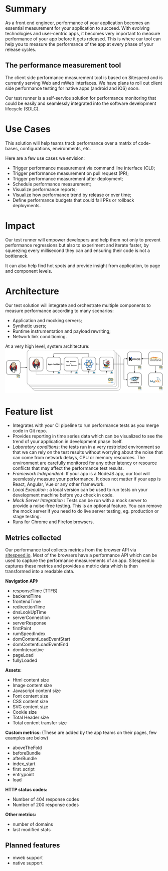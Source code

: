 # Summary

As a front end engineer, performance of your application becomes an essential measurement for your application to succeed. With evolving technologies and user-centric apps, it becomes very important to measure performance of your app before it gets released.  This is where our tool can help you to measure the performance of the app at every phase of your release cycles.

## The performance measurement tool

The client side performance measurement tool is based on Sitespeed and is currently serving Web and mWeb interfaces. We have plans to roll out client side performance testing for native apps (android and iOS) soon.

Our test runner is a self-service solution for performance monitoring that could be easily and seamlessly integrated into the software development lifecycle (SDLC).

# Use Cases

This solution will help teams track performance over a matrix of code-bases, configurations, environments, etc.

Here are a few use cases we envision: 

- Trigger performance measurement via command line interface (CLI);
- Trigger performance measurement on pull request (PR);
- Trigger performance measurement after deployment;
- Schedule performance measurement;
- Visualize performance reports;
- Visualize how performance trend by release or over time;
- Define performance budgets that could fail PRs or rollback deployments.

# Impact

Our test runner will empower developers and help them not only to prevent performance regressions but also to experiment and iterate faster, by squeezing every millisecond they can and ensuring their code is not a bottleneck.

It can also help find hot spots and provide insight from application, to page and component levels.

# Architecture

Our test solution will integrate and orchestrate multiple components to measure performance according to many scenarios:

- Application and mocking servers;
- Synthetic users;
- Runtime instrumentation and payload rewriting;
- Network link conditioning.

At a very high level, system architecture:
![architecture](./images/rapido_architecture_revised.png)

# Feature list

 - Integrates with your CI pipeline to run performance tests as you merge code in Git repo.
 - Provides reporting in time series data which can be visualized to see the trend of your application in development phase itself.
 - _Laboratory conditions_: the tests run in a very restricted environment so that we can rely on the test results without worrying about the noise that can come from network delays, CPU or memory resources. The environment are carefully monitored for any other latency or resource conflicts that may affect the performance test results.
 - _Framework Independent_:  If your app is a NodeJS app, our tool will seemlessly measure your performance. It does not matter if your app is React, Angular, Vue or any other framework.
 - _Local Execution_ : a local version can be used to run tests on your development machine before you check in code. 
- _Mock Server Integration_ : Tests can be run with a mock server to provide a noise-free testing.  This is an optional feature.  You can remove the mock server if you need to do live server testing, eg. production or stage testing.
 - Runs for Chrome and Firefox browsers.


## Metrics collected

Our performance tool collects metrics from the browser API via [sitespeed.io](https://www.sitespeed.io). Most of the browsers have a performance API which can be used to capture the performance measurements of an app. Sitespeed.io captures these metrics and provides a metric data which is then transformed into a readable data. 

**Navigation API:**
- responseTime (TTFB)
- backendTime
- frontendTime
- redirectionTime
- dnsLookUpTime
- serverConnection
- serverResponse
- firstPaint
- rumSpeedIndex
- domContentLoadEventStart
- domContentLoadEventEnd
- domInteractive
- pageLoad
- fullyLoaded

**Assets:**

- Html content size
- Image content size
- Javascript content size
- Font content size
- CSS content size
- SVG content size
- Cookie size
- Total Header size
- Total content transfer size

**Custom metrics:** (These are added by the app teams on their pages, few examples are below)

- aboveTheFold
- beforeBundle
- afterBundle
- index_start
- first_script
- entrypoint
- load

**HTTP status codes:** 
- Number of 404 response codes
- Number of 200 response codes

**Other metrics:**
- number of domains
- last modified stats

## Planned features

- mweb support
- native support
